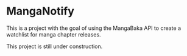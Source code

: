 
# MangaNotify

This is a project with the goal of using the MangaBaka API to create a watchlist for manga chapter releases.

This project is still under construction.